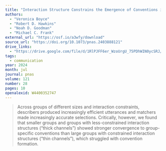 ```yaml
---
title: "Interaction Structure Constrains the Emergence of Conventions in Group Communication"
authors:
  - "Veronica Boyce"
  - "Robert D. Hawkins"
  - "Noah D. Goodman"
  - "Michael C. Frank"
external_url: "https://osf.io/a3wfy/download"
source_url: "https://doi.org/10.1073/pnas.2403888121"
drive_links:
  - "https://drive.google.com/file/d/1RlPJFF6er_WzoUrgU_75PDhWIN0ycSRJ/view?usp=drivesdk"
tags:
  - communication
year: 2024
month: jul
journal: pnas
volume: 121
number: 28
pages: 10
openalexid: W4400352747
---
```


> Across groups of different sizes and interaction constraints, describers produced increasingly efficient utterances and matchers made increasingly accurate selections.
> Critically, however, we found that smaller groups and groups with less-constrained interaction structures (“thick channels”) showed stronger convergence to group-specific conventions than large groups with constrained interaction structures (“thin channels”), which struggled with convention formation.
